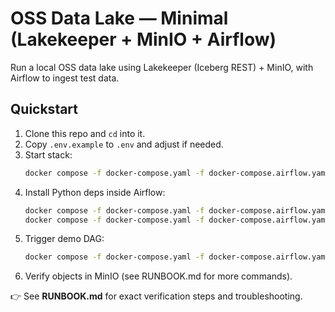 # OSS Data Lake — Minimal (Lakekeeper + MinIO + Airflow)

Run a local OSS data lake using Lakekeeper (Iceberg REST) + MinIO, with Airflow to ingest test data.

## Quickstart
1. Clone this repo and `cd` into it.
2. Copy `.env.example` to `.env` and adjust if needed.
3. Start stack:
   ```bash
   docker compose -f docker-compose.yaml -f docker-compose.airflow.yaml up -d
   ```
4. Install Python deps inside Airflow:
   ```bash
   docker compose -f docker-compose.yaml -f docker-compose.airflow.yaml exec airflow-webserver python -m pip install --no-cache-dir -r /requirements.txt
   docker compose -f docker-compose.yaml -f docker-compose.airflow.yaml exec airflow-scheduler  python -m pip install --no-cache-dir -r /requirements.txt
   ```
5. Trigger demo DAG:
   ```bash
   docker compose -f docker-compose.yaml -f docker-compose.airflow.yaml exec airflow-webserver airflow dags trigger yfinance_to_minio
   ```
6. Verify objects in MinIO (see RUNBOOK.md for more commands).

👉 See **RUNBOOK.md** for exact verification steps and troubleshooting.
